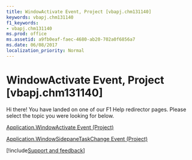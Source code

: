 ```yaml
---
title: WindowActivate Event, Project [vbapj.chm131140]
keywords: vbapj.chm131140
f1_keywords:
- vbapj.chm131140
ms.prod: office
ms.assetid: a9fb0eaf-faec-4680-ab20-702a0f6856a7
ms.date: 06/08/2017
localization_priority: Normal
---
```



# WindowActivate Event, Project [vbapj.chm131140]

Hi there! You have landed on one of our F1 Help redirector pages. Please select the topic you were looking for below.

[Application.WindowActivate Event (Project)](http://msdn.microsoft.com/library/b54d0956-7eab-db5f-394a-5120bc111afd%28Office.15%29.aspx)

[Application.WindowSidepaneTaskChange Event (Project)](http://msdn.microsoft.com/library/674a8134-1e34-2658-6c67-5eb92c628ed8%28Office.15%29.aspx)

[!include[Support and feedback](~/includes/feedback-boilerplate.md)]